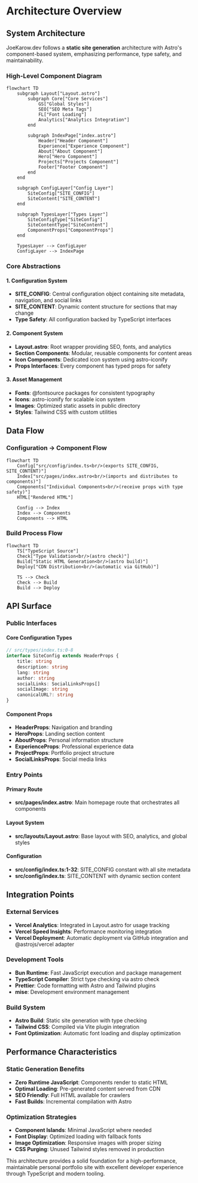 # Architecture Overview

## System Architecture

JoeKarow.dev follows a **static site generation** architecture with Astro's component-based system, emphasizing performance, type safety, and maintainability.

### High-Level Component Diagram

```mermaid
flowchart TD
    subgraph Layout["Layout.astro"]
        subgraph Core["Core Services"]
            GS["Global Styles"]
            SEO["SEO Meta Tags"] 
            FL["Font Loading"]
            Analytics["Analytics Integration"]
        end
        
        subgraph IndexPage["index.astro"]
            Header["Header Component"]
            Experience["Experience Component"]
            About["About Component"]
            Hero["Hero Component"]
            Projects["Projects Component"]
            Footer["Footer Component"]
        end
    end
    
    subgraph ConfigLayer["Config Layer"]
        SiteConfig["SITE_CONFIG"]
        SiteContent["SITE_CONTENT"]
    end
    
    subgraph TypesLayer["Types Layer"]
        SiteConfigType["SiteConfig"]
        SiteContentType["SiteContent"]
        ComponentProps["ComponentProps"]
    end
    
    TypesLayer --> ConfigLayer
    ConfigLayer --> IndexPage
```

### Core Abstractions

#### 1. Configuration System
- **SITE_CONFIG**: Central configuration object containing site metadata, navigation, and social links
- **SITE_CONTENT**: Dynamic content structure for sections that may change
- **Type Safety**: All configuration backed by TypeScript interfaces

#### 2. Component System
- **Layout.astro**: Root wrapper providing SEO, fonts, and analytics
- **Section Components**: Modular, reusable components for content areas
- **Icon Components**: Dedicated icon system using astro-iconify
- **Props Interfaces**: Every component has typed props for safety

#### 3. Asset Management
- **Fonts**: @fontsource packages for consistent typography
- **Icons**: astro-iconify for scalable icon system
- **Images**: Optimized static assets in public directory
- **Styles**: Tailwind CSS with custom utilities

## Data Flow

### Configuration → Component Flow
```mermaid
flowchart TD
    Config["src/config/index.ts<br/>(exports SITE_CONFIG, SITE_CONTENT)"]
    Index["src/pages/index.astro<br/>(imports and distributes to components)"]
    Components["Individual Components<br/>(receive props with type safety)"]
    HTML["Rendered HTML"]
    
    Config --> Index
    Index --> Components
    Components --> HTML
```

### Build Process Flow
```mermaid
flowchart TD
    TS["TypeScript Source"]
    Check["Type Validation<br/>(astro check)"]
    Build["Static HTML Generation<br/>(astro build)"]
    Deploy["CDN Distribution<br/>(automatic via GitHub)"]
    
    TS --> Check
    Check --> Build
    Build --> Deploy
```

## API Surface

### Public Interfaces

#### Core Configuration Types
```typescript
// src/types/index.ts:0-8
interface SiteConfig extends HeaderProps {
    title: string
    description: string
    lang: string
    author: string
    socialLinks: SocialLinksProps[]
    socialImage: string
    canonicalURL?: string
}
```

#### Component Props
- **HeaderProps**: Navigation and branding
- **HeroProps**: Landing section content
- **AboutProps**: Personal information structure
- **ExperienceProps**: Professional experience data
- **ProjectProps**: Portfolio project structure
- **SocialLinksProps**: Social media links

### Entry Points

#### Primary Route
- **src/pages/index.astro**: Main homepage route that orchestrates all components

#### Layout System
- **src/layouts/Layout.astro**: Base layout with SEO, analytics, and global styles

#### Configuration
- **src/config/index.ts:1-32**: SITE_CONFIG constant with all site metadata
- **src/config/index.ts**: SITE_CONTENT with dynamic section content

## Integration Points

### External Services
- **Vercel Analytics**: Integrated in Layout.astro for usage tracking
- **Vercel Speed Insights**: Performance monitoring integration
- **Vercel Deployment**: Automatic deployment via GitHub integration and @astrojs/vercel adapter

### Development Tools
- **Bun Runtime**: Fast JavaScript execution and package management
- **TypeScript Compiler**: Strict type checking via astro check
- **Prettier**: Code formatting with Astro and Tailwind plugins
- **mise**: Development environment management

### Build System
- **Astro Build**: Static site generation with type checking
- **Tailwind CSS**: Compiled via Vite plugin integration
- **Font Optimization**: Automatic font loading and display optimization

## Performance Characteristics

### Static Generation Benefits
- **Zero Runtime JavaScript**: Components render to static HTML
- **Optimal Loading**: Pre-generated content served from CDN
- **SEO Friendly**: Full HTML available for crawlers
- **Fast Builds**: Incremental compilation with Astro

### Optimization Strategies
- **Component Islands**: Minimal JavaScript where needed
- **Font Display**: Optimized loading with fallback fonts
- **Image Optimization**: Responsive images with proper sizing
- **CSS Purging**: Unused Tailwind styles removed in production

This architecture provides a solid foundation for a high-performance, maintainable personal portfolio site with excellent developer experience through TypeScript and modern tooling.
